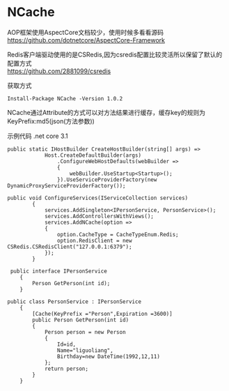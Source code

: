 # NCache
AOP框架使用AspectCore文档较少，使用时候多看看源码</br>
https://github.com/dotnetcore/AspectCore-Framework

Redis客户端驱动使用的是CSRedis,因为csredis配置比较灵活所以保留了默认的配置方式</br>
https://github.com/2881099/csredis

获取方式
```
Install-Package NCache -Version 1.0.2
```

NCache通过Attribute的方式可以对方法结果进行缓存，缓存key的规则为KeyPrefix:md5(json(方法参数))

示例代码 .net core 3.1
```
public static IHostBuilder CreateHostBuilder(string[] args) =>
            Host.CreateDefaultBuilder(args)
                .ConfigureWebHostDefaults(webBuilder =>
                {
                    webBuilder.UseStartup<Startup>();
                }).UseServiceProviderFactory(new DynamicProxyServiceProviderFactory());
```

```
public void ConfigureServices(IServiceCollection services)
        {
            services.AddSingleton<IPersonService, PersonService>();
            services.AddControllersWithViews();
            services.AddNCache(option =>
            {
                option.CacheType = CacheTypeEnum.Redis;
                option.RedisClient = new CSRedis.CSRedisClient("127.0.0.1:6379");
            });
        }
```

```
 public interface IPersonService
    {
        Person GetPerson(int id);
    }
```


```
public class PersonService : IPersonService
    {
        [Cache(KeyPrefix ="Person",Expiration =3600)]
        public Person GetPerson(int id)
        {
            Person person = new Person
            {
                Id=id,
                Name="liguoliang",
                Birthday=new DateTime(1992,12,11)
            };
            return person;
        }
    }
```
